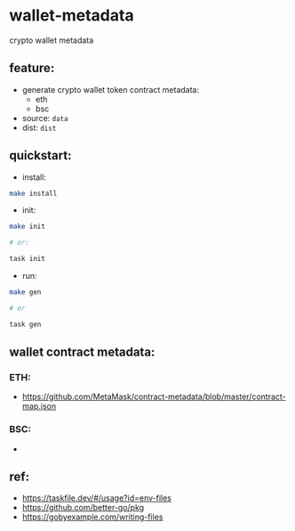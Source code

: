 # wallet-metadata
crypto wallet metadata


## feature:

- generate crypto wallet token contract metadata:
    - eth
    - bsc
- source: `data`    
- dist: `dist`


## quickstart:


- install:

```bash
make install
```

- init:

```bash
make init 

# or:

task init

```


- run:


```bash
make gen 

# or

task gen

```

## wallet contract metadata:


### ETH:

- https://github.com/MetaMask/contract-metadata/blob/master/contract-map.json


### BSC: 

- 


## ref: 

- https://taskfile.dev/#/usage?id=env-files
- https://github.com/better-go/pkg
- https://gobyexample.com/writing-files